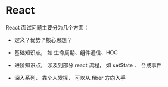 # React

React 面试问题主要分为几个方面： 

- 定义？优势？核心思想？

- 基础知识点， 如 生命周期、组件通信、HOC

- 进阶知识点， 涉及到部分 react 流程， 如 setState 、 合成事件

- 深入系列， 靠个人发挥， 可以从 fiber 方向入手
